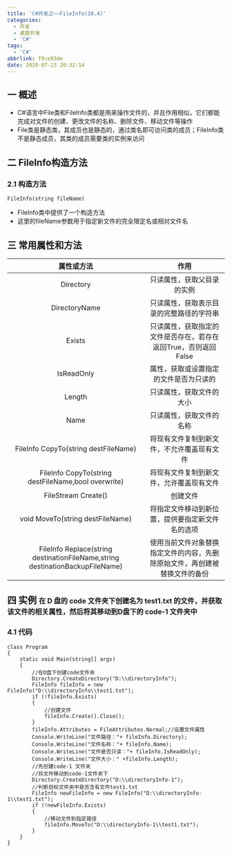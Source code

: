 ```yaml
---
title: 'C#开发之——FileInfo(10.4)'
categories:
  - 开发
  - 桌面开发
  - 'C#'
tags:
  - 'C#'
abbrlink: f0ce93de
date: 2020-07-23 20:32:14
---
```

## 一 概述

* C#语言中File类和FileInfo类都是用来操作文件的，并且作用相似，它们都能完成对文件的创建、更改文件的名称、删除文件、移动文件等操作
* File类是静态类，其成员也是静态的，通过类名即可访问类的成员；FileInfo类不是静态成员，其类的成员需要类的实例来访问

<!--more-->

## 二 FileInfo构造方法

### 2.1 构造方法

```
FileInfo(string fileName)
```

* FileInfo类中提供了一个构造方法
* 这里的fileName参数用于指定新文件的完全限定名或相对文件名

## 三 常用属性和方法

|                        **属性或方法**                        |                           **作用**                           |
| :----------------------------------------------------------: | :----------------------------------------------------------: |
|                          Directory                           |                  只读属性，获取父目录的实例                  |
|                        DirectoryName                         |           只读属性，获取表示目录的完整路径的字符串           |
|                            Exists                            | 只读属性，获取指定的文件是否存在，若存在返回True，否则返回False |
|                          IsReadOnly                          |            属性，获取或设置指定的文件是否为只读的            |
|                            Length                            |                   只读属性，获取文件的大小                   |
|                             Name                             |                   只读属性，获取文件的名称                   |
|             FileInfo CopyTo(string destFileName)             |          将现有文件复制到新文件，不允许覆盖现有文件          |
|     FileInfo CopyTo(string destFileName,bool overwrite)      |           将现有文件复制到新文件，允许覆盖现有文件           |
|                     FileStream Create()                      |                           创建文件                           |
|               void MoveTo(string destFileName)               |       将指定文件移动到新位置，提供要指定新文件名的选项       |
| FileInfo Replace(string destinationFileName,string destinationBackupFileName) | 使用当前文件对象替换指定文件的内容，先删除原始文件，再创建被替换文件的备份 |

## 四 实例 <font size=3> 在 D 盘的 code 文件夹下创建名为 test1.txt 的文件，并获取该文件的相关属性，然后将其移动到D盘下的 code-1 文件夹中 </font>

### 4.1 代码

```
class Program
{
    static void Main(string[] args)
    {
        //在D盘下创建code文件夹
        Directory.CreateDirectory("D:\\directoryInfo");
        FileInfo fileInfo = new FileInfo("D:\\directoryInfo\\test1.txt");
        if (!fileInfo.Exists)
        {
            //创建文件
            fileInfo.Create().Close();
        }
        fileInfo.Attributes = FileAttributes.Normal;//设置文件属性
        Console.WriteLine("文件路径："+ fileInfo.Directory);
        Console.WriteLine("文件名称："+ fileInfo.Name);
        Console.WriteLine("文件是否只读："+ fileInfo.IsReadOnly);
        Console.WriteLine("文件大小：" +fileInfo.Length);
        //先创建code-1 文件夹
        //将文件移动到code-1文件夹下
        Directory.CreateDirectory("D:\\directoryInfo-1");
        //判断目标文件夹中是否含有文件test1.txt
        FileInfo newFileInfo = new FileInfo("D:\\directoryInfo-1\\test1.txt");
        if (!newFileInfo.Exists)
        {
            //移动文件到指定路径
            fileInfo.MoveTo("D:\\directoryInfo-1\\test1.txt");
        }
    }
}
```
